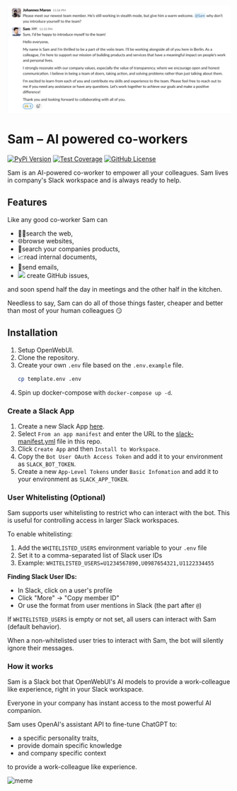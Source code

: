![screenshot.png](screenshot.png)

# Sam – AI powered co-workers

[![PyPi Version](https://img.shields.io/pypi/v/opensam.svg)](https://pypi.python.org/pypi/opensam/)
[![Test Coverage](https://codecov.io/gh/voiio/sam/branch/main/graph/badge.svg)](https://codecov.io/gh/voiio/sam)
[![GitHub License](https://img.shields.io/github/license/voiio/sam)](https://raw.githubusercontent.com/voiio/sam/master/LICENSE)

Sam is an AI-powered co-worker to empower all your colleagues.
Sam lives in company's Slack workspace and is always ready to help.

## Features

Like any good co-worker Sam can

* 🧑‍💻search the web,
* 🌐browse websites,
* 🔎search your companies products,
* 📈read internal documents,
* 📧send emails,
* <img src="https://github.githubassets.com/images/icons/emoji/octocat.png" style="height:1em"> create GitHub issues,

and soon spend half the day in meetings and the other half in the kitchen.

Needless to say, Sam can do all of those things faster, cheaper and better
than most of your human colleagues 😏

## Installation

1. Setup OpenWebUI.
2. Clone the repository.
3. Create your own `.env` file based on the `.env.example` file.
   ```bash
   cp template.env .env
   ```
4. Spin up docker-compose with `docker-compose up -d`.

### Create a Slack App

1. Create a new Slack App [here](https://api.slack.com/apps?new_app=1).
2. Select `From an app manifest` and enter the URL to the [slack-manifest.yml](slack-manifest.yml) file in this repo.
3. Click `Create App` and then `Install to Workspace`.
4. Copy the `Bot User OAuth Access Token` and add it to your environment as `SLACK_BOT_TOKEN`.
5. Create a new `App-Level Tokens` under `Basic Infomation` and add it to your environment as `SLACK_APP_TOKEN`.

### User Whitelisting (Optional)

Sam supports user whitelisting to restrict who can interact with the bot. This is useful for controlling access in larger Slack workspaces.

To enable whitelisting:
1. Add the `WHITELISTED_USERS` environment variable to your `.env` file
2. Set it to a comma-separated list of Slack user IDs
3. Example: `WHITELISTED_USERS=U1234567890,U0987654321,U1122334455`

**Finding Slack User IDs:**
- In Slack, click on a user's profile
- Click "More" → "Copy member ID"
- Or use the format from user mentions in Slack (the part after `@`)

If `WHITELISTED_USERS` is empty or not set, all users can interact with Sam (default behavior).

When a non-whitelisted user tries to interact with Sam, the bot will silently ignore their messages.

### How it works

Sam is a Slack bot that OpenWebUI's AI models to provide a work-colleague like
experience, right in your Slack workspace.

Everyone in your company has instant access to the most powerful AI companion.

Sam uses OpenAI's assistant API to fine-tune ChatGPT to:

* a specific personality traits,
* provide domain specific knowledge
* and company specific context

to provide a work-colleague like experience.

![meme](https://repository-images.githubusercontent.com/726003479/24d020ac-3ac5-401c-beae-7a6103c4e7ae)
